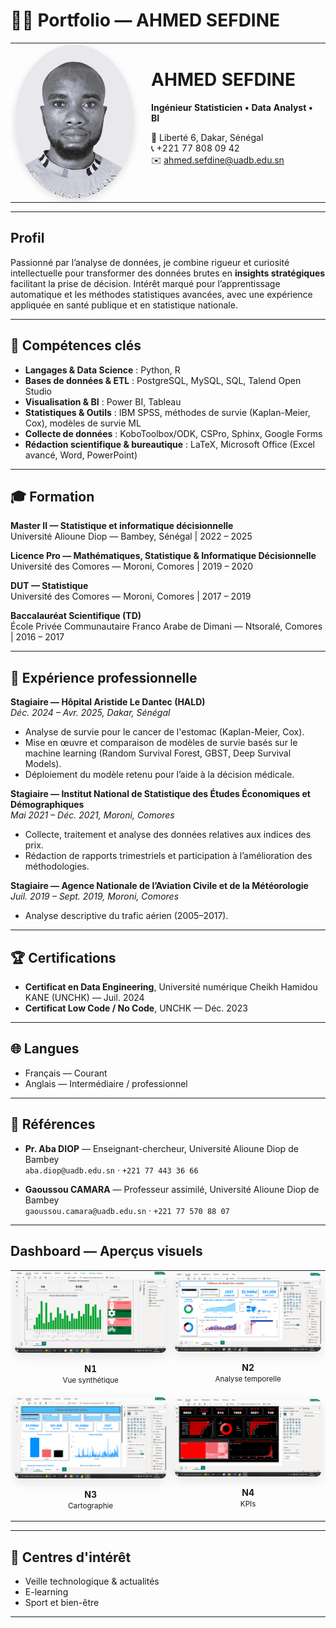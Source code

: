 # 👨‍💻 Portfolio — AHMED SEFDINE

<table>
  <tr>
    <td>
      <img src="photo_id.jpeg" alt="Photo de profil — Ahmed Sefdine" width="200" style="border-radius:50%; box-shadow: 0 4px 12px rgba(0,0,0,0.12)"/>
    </td>
    <td style="padding-left:20px; vertical-align:top;">
      <h1>AHMED SEFDINE</h1>
      <p><strong>Ingénieur Statisticien • Data Analyst • BI</strong></p>
      <p>
        📍 Liberté 6, Dakar, Sénégal<br/>
        📞 +221 77 808 09 42<br/>
        ✉️ <a href="mailto:ahmed.sefdine@uadb.edu.sn">ahmed.sefdine@uadb.edu.sn</a>
      </p>
    </td>
  </tr>
</table>


---

## Profil
Passionné par l’analyse de données, je combine rigueur et curiosité intellectuelle pour transformer des données brutes en **insights stratégiques** facilitant la prise de décision. Intérêt marqué pour l’apprentissage automatique et les méthodes statistiques avancées, avec une expérience appliquée en santé publique et en statistique nationale.

---

## 🔎 Compétences clés

- **Langages & Data Science** : Python, R  
- **Bases de données & ETL** : PostgreSQL, MySQL, SQL, Talend Open Studio  
- **Visualisation & BI** : Power BI, Tableau  
- **Statistiques & Outils** : IBM SPSS, méthodes de survie (Kaplan-Meier, Cox), modèles de survie ML  
- **Collecte de données** : KoboToolbox/ODK, CSPro, Sphinx, Google Forms  
- **Rédaction scientifique & bureautique** : LaTeX, Microsoft Office (Excel avancé, Word, PowerPoint)  

---

## 🎓 Formation

**Master II — Statistique et informatique décisionnelle**  
Université Alioune Diop — Bambey, Sénégal | 2022 – 2025

**Licence Pro — Mathématiques, Statistique & Informatique Décisionnelle**  
Université des Comores — Moroni, Comores | 2019 – 2020

**DUT — Statistique**  
Université des Comores — Moroni, Comores | 2017 – 2019

**Baccalauréat Scientifique (TD)**  
École Privée Communautaire Franco Arabe de Dimani — Ntsoralé, Comores | 2016 – 2017

---

## 💼 Expérience professionnelle

**Stagiaire — Hôpital Aristide Le Dantec (HALD)**  
_Déc. 2024 – Avr. 2025, Dakar, Sénégal_  
- Analyse de survie pour le cancer de l'estomac (Kaplan-Meier, Cox).  
- Mise en œuvre et comparaison de modèles de survie basés sur le machine learning (Random Survival Forest, GBST, Deep Survival Models).  
- Déploiement du modèle retenu pour l’aide à la décision médicale.

**Stagiaire — Institut National de Statistique des Études Économiques et Démographiques**  
_Mai 2021 – Déc. 2021, Moroni, Comores_  
- Collecte, traitement et analyse des données relatives aux indices des prix.  
- Rédaction de rapports trimestriels et participation à l’amélioration des méthodologies.

**Stagiaire — Agence Nationale de l’Aviation Civile et de la Météorologie**  
_Juil. 2019 – Sept. 2019, Moroni, Comores_  
- Analyse descriptive du trafic aérien (2005–2017).  

---

## 🏆 Certifications
- **Certificat en Data Engineering**, Université numérique Cheikh Hamidou KANE (UNCHK) — Juil. 2024  
- **Certificat Low Code / No Code**, UNCHK — Déc. 2023

---

## 🌐 Langues
- Français — Courant  
- Anglais — Intermédiaire / professionnel

---

## 📇 Références
- **Pr. Aba DIOP** — Enseignant-chercheur, Université Alioune Diop de Bambey  
  `aba.diop@uadb.edu.sn` · `+221 77 443 36 66`

- **Gaoussou CAMARA** — Professeur assimilé, Université Alioune Diop de Bambey  
  `gaoussou.camara@uadb.edu.sn` · `+221 77 570 88 07`

---

## Dashboard — Aperçus visuels

<table align="center">
  <tr>
    <td align="center">
      <a href="dashboard/N1.png"><img src="dashboard/N1.png" alt="N1" width="520" style="border-radius:8px; box-shadow:0 6px 18px rgba(0,0,0,0.10)"/></a>
      <p><strong>N1</strong><br/><small>Vue synthétique</small></p>
    </td>
    <td align="center">
      <a href="dashboard/N2.png"><img src="dashboard/N2.png" alt="N2" width="520" style="border-radius:8px; box-shadow:0 6px 18px rgba(0,0,0,0.10)"/></a>
      <p><strong>N2</strong><br/><small>Analyse temporelle</small></p>
    </td>
  </tr>
  <tr>
    <td align="center">
      <a href="dashboard/N3.png"><img src="dashboard/N3.png" alt="N3" width="520" style="border-radius:8px; box-shadow:0 6px 18px rgba(0,0,0,0.10)"/></a>
      <p><strong>N3</strong><br/><small>Cartographie</small></p>
    </td>
    <td align="center">
      <a href="dashboard/N4.png"><img src="dashboard/N4.png" alt="N4" width="520" style="border-radius:8px; box-shadow:0 6px 18px rgba(0,0,0,0.10)"/></a>
      <p><strong>N4</strong><br/><small>KPIs</small></p>
    </td>
  </tr>
</table>

---

## 🎯 Centres d'intérêt
- Veille technologique & actualités  
- E-learning  
- Sport et bien-être

---
